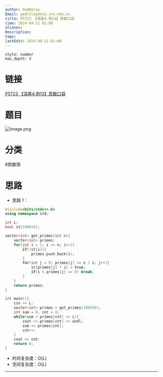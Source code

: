 ```yaml
---
author: GedRelay
Email: gedrelay@stu.jnu.edu.cn
title: P5723 【深基4.例13】质数口袋
time: 2024-09-21 01:00
aliases: 
Description: 
tags: 
lastEdit: 2024-09-21-01:08
---
```


```toc
style: number
max_depth: 3
```

# 链接
[P5723 【深基4.例13】质数口袋](https://www.luogu.com.cn/problem/P5723) 

# 题目
![image.png](https://ged-pic-bed.oss-cn-guangzhou.aliyuncs.com/img/202409210100226.png)


# 分类
#质数筛 

# 思路
- 思路 1：


```cpp
#include<bits/stdc++.h>
using namespace std;

int L;
bool st[100010];

vector<int> get_primes(int n){
    vector<int> primes;
    for(int i = 2; i <= n; i++){
        if(!st[i]){
            primes.push_back(i);
        }
        for(int j = 0; primes[j] <= n / i; j++){
            st[primes[j] * i] = true;
            if(i % primes[j] == 0) break;
        }
    }
    return primes;
}

int main(){
    cin >> L;
    vector<int> primes = get_primes(100010);
    int sum = 0, cnt = 0;
    while(sum + primes[cnt] <= L){
        cout << primes[cnt] << endl;
        sum += primes[cnt];
        cnt++;
    }
    cout << cnt;
    return 0;
}
```


- 时间复杂度：${O\left( L \right)  }$ 
- 空间复杂度：${O\left( L \right)  }$ 


---

